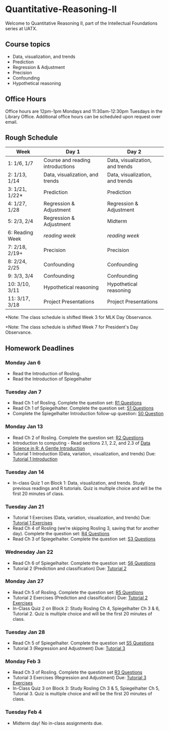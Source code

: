 # Quantitative-Reasoning-II

Welcome to Quantitative Reasoning II, part of the Intellectual Foundations series at UATX. 

## Course topics 
- Data, visualization, and trends
- Prediction
- Regression & Adjustment
- Precision
- Confounding
- Hypothetical reasoning

## Office Hours
Office hours are 12pm-1pm Mondays and 11:30am-12:30pm Tuesdays in the Library Office. Additional office hours can be scheduled upon request over email.

## Rough Schedule

| Week       | Day 1 | Day 2 |
|------------|---------|---------|
| 1: 1/6, 1/7  |    Course and reading introductions     |    Data, visualization, and trends     |
| 2: 1/13, 1/14 |     Data, visualization, and trends    |      Data, visualization, and trends   |
| 3: 1/21, 1/22* |    Prediction     |     Prediction    |
| 4: 1/27, 1/28|   Regression & Adjustment      |      Regression & Adjustment   |
| 5: 2/3, 2/4 |      Regression & Adjustment   |    Midterm     |
| 6: Reading Week|     *reading week*    |     *reading week*    |
| 7: 2/18, 2/19+ |   Precision      |     Precision    |
| 8: 2/24, 2/25|    Confounding     |    Confounding     |
| 9: 3/3, 3/4  |    Confounding     |     Confounding    |
| 10: 3/10, 3/11 |     Hypothetical reasoning    |    Hypothetical reasoning     |
| 11: 3/17, 3/18 |    Project Presentations     |    Project Presentations     |

*Note: The class schedule is shifted Week 3 for MLK Day Observance. 

+Note: The class schedule is shifted Week 7 for President's Day Observance. 

## Homework Deadlines

### Monday Jan 6
- Read the Introduction of Rosling.
- Read the Introduction of Spiegelhalter

### Tuesday Jan 7
- Read Ch 1 of Rosling. Complete the question set: [R1 Questions](https://qr2-w25.github.io/homepage/questions/R1-before.html)
- Read Ch 1 of Spiegelhalter. Complete the question set: [S1 Questions](https://qr2-w25.github.io/homepage/questions/S1-before.html)
- Complete the Spiegelhalter Introduction follow-up question: [S0 Question](https://qr2-w25.github.io/homepage/questions/S0-after.html)

### Monday Jan 13
- Read Ch 2 of Rosling. Complete the question set: [R2 Questions](https://qr2-w25.github.io/homepage/questions/R2-before.html)
- Introduction to computing - Read sections 2.1, 2.2, and 2.3 of [Data Science in R: A Gentle Introduction](https://bookdown.org/jgscott/DSGI/lesson_data.html#data-frames-cases-and-variariables)
- Tutorial 1 Introduction (Data, variation, visualization, and trends) Due: [Tutorial 1 Introduction](https://dtkaplan.github.io/QR2-computing/tutorial-1.html)

### Tuesday Jan 14
- In-class Quiz 1 on Block 1: Data, visualization, and trends. Study previous readings and R tutorials. Quiz is multiple choice and will be the first 20 minutes of class.

### Tuesday Jan 21
- Tutorial 1 Exercises (Data, variation, visualization, and trends) Due: [Tutorial 1 Exercises](https://dtkaplan.github.io/QR2-computing/exercises-1.html)
- Read Ch 4 of Rosling (we’re skipping Rosling 3, saving that for another day). Complete the question set: [R4 Questions](https://qr2-w25.github.io/homepage/questions/R4-before.html)
- Read Ch 3 of Spiegelhalter. Complete the question set: [S3 Questions](https://qr2-w25.github.io/homepage/questions/S3-before.html)

### Wednesday Jan 22
- Read Ch 6 of Spiegelhalter. Complete the question set: [S6 Questions](https://qr2-w25.github.io/homepage/questions/S6-before.html)
- Tutorial 2 (Prediction and classification) Due: [Tutorial 2](https://dtkaplan.github.io/QR2-computing/tutorial-2.html)

### Monday Jan 27
- Read Ch 5 of Rosling. Complete the question set: [R5 Questions](https://qr2-w25.github.io/homepage/questions/R5-before.html)
- Tutorial 2 Exercises (Prediction and classification) Due: [Tutorial 2 Exercises](https://dtkaplan.github.io/QR2-computing/exercises-2.html)
- In-Class Quiz 2 on Block 2: Study Rosling Ch 4, Spiegelhalter Ch 3 & 6, Tutorial 2. Quiz is multiple choice and will be the first 20 minutes of class.

### Tuesday Jan 28
- Read Ch 5 of Spiegelhalter. Complete the question set [S5 Questions](https://qr2-w25.github.io/homepage/questions/S5-before.html)
- Tutorial 3 (Regression and Adjustment) Due: [Tutorial 3](https://dtkaplan.github.io/QR2-computing/tutorial-3.html)

### Monday Feb 3
- Read Ch 3 of Rosling. Complete the question set [R3 Questions](https://qr2-w25.github.io/homepage/questions/R03-before.html)
- Tutorial 3 Exercises (Regression and Adjustment) Due: [Tutorial 3 Exercises](https://dtkaplan.github.io/QR2-computing/exercises-3.html)
- In-Class Quiz 3 on Block 3: Study Rosling Ch 3 & 5, Spiegelhalter Ch 5, Tutorial 3. Quiz is multiple choice and will be the first 20 minutes of class.

### Tuesday Feb 4
- Midterm day! No in-class assignments due. 

